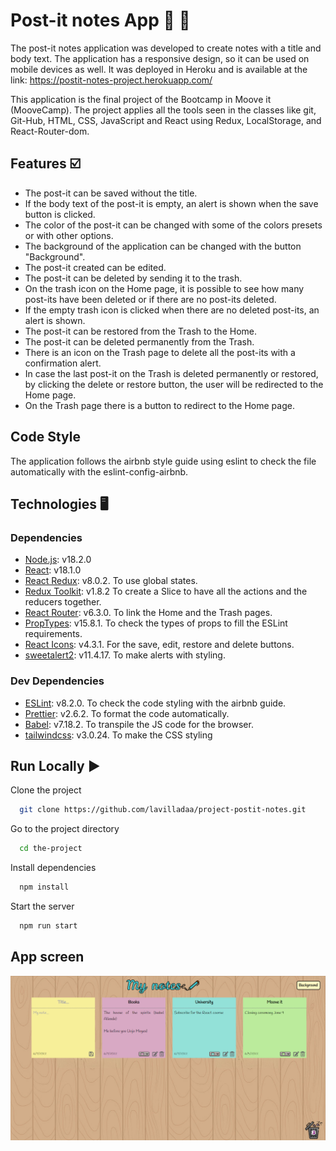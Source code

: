 # Post-it notes App :page_facing_up: :pushpin:

The post-it notes application was developed to create notes with a title and body text.
The application has a responsive design, so it can be used on mobile devices as well. It was deployed in Heroku and is available at the link: https://postit-notes-project.herokuapp.com/

This application is the final project of the Bootcamp in Moove it (MooveCamp).
The project applies all the tools seen in the classes like git, Git-Hub, HTML, CSS, JavaScript and
React using Redux, LocalStorage, and React-Router-dom.

## Features :ballot_box_with_check:

- The post-it can be saved without the title.
- If the body text of the post-it is empty, an alert is shown when the save button is clicked.
- The color of the post-it can be changed with some of the colors presets or with other options.
- The background of the application can be changed with the button "Background".
- The post-it created can be edited.
- The post-it can be deleted by sending it to the trash.
- On the trash icon on the Home page, it is possible to see how many post-its have been deleted or if there are no post-its deleted.
- If the empty trash icon is clicked when there are no deleted post-its, an alert is shown.
- The post-it can be restored from the Trash to the Home.
- The post-it can be deleted permanently from the Trash.
- There is an icon on the Trash page to delete all the post-its with a confirmation alert.
- In case the last post-it on the Trash is deleted permanently or restored, by clicking the delete or restore button, the user will be redirected to the Home page.
- On the Trash page there is a button to redirect to the Home page.

## Code Style

The application follows the airbnb style guide
using eslint to check the file automatically with the
eslint-config-airbnb.

## Technologies :desktop_computer:

### Dependencies

- [Node.js](https://nodejs.org/es/): v18.2.0
- [React](https://reactjs.org/): v18.1.0
- [React Redux](https://react-redux.js.org): v8.0.2. To use global states.
- [Redux Toolkit](https://redux-toolkit.js.org/): v1.8.2 To create a Slice to have all the actions and the reducers together.
- [React Router](https://reactrouter.com/docs/en/v6): v6.3.0. To link the Home and the Trash pages.
- [PropTypes](https://www.npmjs.com/package/prop-types): v15.8.1. To check the types of props to fill the ESLint requirements.
- [React Icons](https://react-icons.github.io/react-icons/): v4.3.1. For the save, edit, restore and delete buttons.
- [sweetalert2](https://sweetalert2.github.io/): v11.4.17. To make alerts with styling.

### Dev Dependencies

- [ESLint](https://eslint.org/docs/user-guide/getting-started): v8.2.0. To check the code styling with the airbnb guide.
- [Prettier](https://prettier.io/docs/en/install.html): v2.6.2. To format the code automatically.
- [Babel](https://www.npmjs.com/package/@babel/core): v7.18.2. To transpile the JS code for the browser.
- [tailwindcss](https://tailwindcss.com/docs/guides/create-react-app): v3.0.24. To make the CSS styling

## Run Locally :arrow_forward:

Clone the project

```bash
  git clone https://github.com/lavilladaa/project-postit-notes.git
```

Go to the project directory

```bash
  cd the-project
```

Install dependencies

```bash
  npm install
```

Start the server

```bash
  npm run start
```

## App screen

![Algorithm schema](./src/components/assets/screenApp.PNG)
